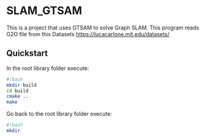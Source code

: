 # SLAM_GTSAM
This is a project that uses GTSAM to solve Graph SLAM. This program reads G2O file from this Datasets https://lucacarlone.mit.edu/datasets/

## Quickstart

In the root library folder execute:
```sh
#!bash
mkdir build
cd build
cmake ..
make
```

Go back to the root library folder execute:
```sh
#!bash
mkdir 
```
